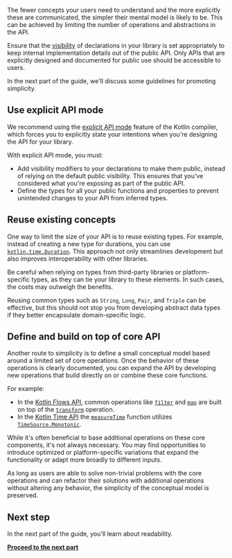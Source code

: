 [//]: # (title: Simplicity)

The fewer concepts your users need to understand and the more explicitly these are communicated, the simpler their mental
model is likely to be. This can be achieved by limiting the number of operations and abstractions in the API.

Ensure that the [visibility](visibility-modifiers.md) of declarations in your library is set appropriately to keep internal implementation details
out of the public API. Only APIs that are explicitly designed and documented for public use should be accessible to users.

In the next part of the guide, we'll discuss some guidelines for promoting simplicity.

## Use explicit API mode

We recommend using the [explicit API mode](whatsnew14.md#explicit-api-mode-for-library-authors) feature of the Kotlin compiler,
which forces you to explicitly state your intentions when you're designing the API for your library.

With explicit API mode, you must:

* Add visibility modifiers to your declarations to make them public, instead of relying on the default public visibility. This ensures that you've considered what you're exposing as part of the public API.
* Define the types for all your public functions and properties to prevent unintended changes to your API from inferred types.

## Reuse existing concepts

One way to limit the size of your API is to reuse existing types. For example, instead of creating a new type for durations, you can use [`kotlin.time.Duration`](https://kotlinlang.org/api/latest/jvm/stdlib/kotlin.time/-duration/).
This approach not only streamlines development but also improves interoperability with other libraries.

Be careful when relying on types from third-party libraries or platform-specific types, as they can tie your library to these elements.
In such cases, the costs may outweigh the benefits.

Reusing common types such as `String`, `Long`, `Pair`, and `Triple` can be effective, but this should not stop you from
developing abstract data types if they better encapsulate domain-specific logic.

## Define and build on top of core API

Another route to simplicity is to define a small conceptual model based around a limited set of core operations.
Once the behavior of these operations is clearly documented, you can expand the API by developing new operations that
build directly on or combine these core functions.

For example:

* In the [Kotlin Flows API](flow.md), common operations like [`filter`](https://kotlinlang.org/api/kotlinx.coroutines/kotlinx-coroutines-core/kotlinx.coroutines.flow/filter.html) and [`map`](https://kotlinlang.org/api/kotlinx.coroutines/kotlinx-coroutines-core/kotlinx.coroutines.flow/map.html) are built on top of the [`transform`](https://kotlinlang.org/api/kotlinx.coroutines/kotlinx-coroutines-core/kotlinx.coroutines.flow/transform.html) operation.
* In the [Kotlin Time API](time-measurement.md) the [`measureTime`](https://kotlinlang.org/api/latest/jvm/stdlib/kotlin.time/measure-time.html) function utilizes [`TimeSource.Monotonic`](https://kotlinlang.org/api/latest/jvm/stdlib/kotlin.time/-time-source/-monotonic/).

While it's often beneficial to base additional operations on these core components, it's not always necessary.
You may find opportunities to introduce optimized or platform-specific variations that expand the functionality or adapt more broadly to different inputs.

As long as users are able to solve non-trivial problems with the core operations and can refactor their solutions with
additional operations without altering any behavior, the simplicity of the conceptual model is preserved.

## Next step

In the next part of the guide, you'll learn about readability. 

[**Proceed to the next part**](api-guidelines-readability.md)